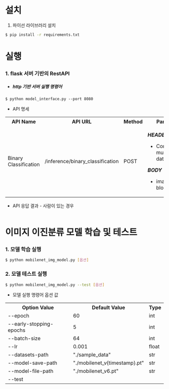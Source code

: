 # 설치

1. 파이선 라이브러리 설치
```bash
$ pip install -r requirements.txt
``` 

# 실행

### 1. flask 서버 기반의 RestAPI 

- ##### http 기반 서버 실행 명령어
```
$ python model_interface.py --port 8080

```

* API 명세

<table><tbody>
<tr>
  <th>API Name</th>
  <th>API URL</th>
  <th>Method</th>
  <th>Parameters</th>
<tr>
<tr>
  <td>Binary Classification</td>
  <td>/inference/binary_classification</td>
  <td>POST</td>
  <td>

***HEADER***
  * Content-Type: multipart/form-data

***BODY***
  * image : [image blob]
  </td>
<tbody></table>

  

* API 응답 결과 - 사람이 있는 경우
```json

```

# 이미지 이진분류 모델 학습 및 테스트 

### 1. 모델 학습 실행
```bash
$ python mobilenet_img_model.py [옵션]
``` 
### 2. 모델 테스트 실행
```bash
$ python mobilenet_img_model.py --test [옵션]
``` 
* 모델 실행 명령어 옵션 값

<table><tbody>
<tr>
  <th>Option Value</th>
  <th>Default Value</th>
  <th>Type</th>
</tr>
<tr> 
  <td>--epoch</td>
  <td>60</td>
  <td>int</td>
</tr>

<tr> 
  <td>--early-stopping-epochs</td>
  <td>5</td>
  <td>int</td>
</tr>

<tr> 
  <td>--batch-size</td>
  <td>64</td>
  <td>int</td>
</tr>

<tr> 
  <td>--lr</td>
  <td>0.001</td>
  <td>float</td>
</tr>

<tr> 
  <td>--datasets-path</td>
  <td>"./sample_data"</td>
  <td>str</td>
</tr>
<tr> 
  <td>--model-save-path</td>
  <td>"./mobilenet_v{timestamp}.pt"</td>
  <td>str</td>
</tr>

<tr> 
  <td>--model-file-path</td>
  <td>"./mobilenet_v6.pt"</td>
  <td>str</td>
</tr>
<tr> 
  <td>--test</td>
  <td></td>
  <td></td>
</tr>
<tbody></table>

